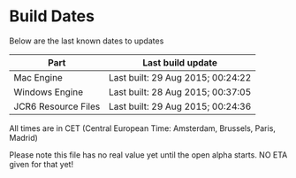 # Build Dates

Below are the last known dates to updates

Part | Last build update
-----|-----
Mac Engine | Last built: 29 Aug 2015; 00:24:22
Windows Engine | Last built: 28 Aug 2015; 00:37:05
JCR6 Resource Files | Last built: 29 Aug 2015; 00:24:36
All times are in CET (Central European Time: Amsterdam, Brussels, Paris, Madrid)


Please note this file has no real value yet until the open alpha starts. NO ETA given for that yet!

